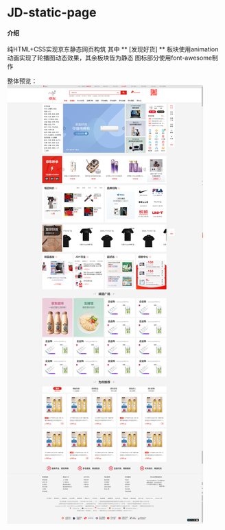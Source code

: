 # JD-static-page

#### 介绍
纯HTML+CSS实现京东静态网页构筑
其中 ** [发现好货] ** 板块使用animation动画实现了轮播图动态效果，其余板块皆为静态
图标部分使用font-awesome制作

整体预览：
![输入图片说明](image.png)

